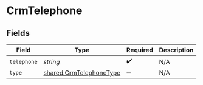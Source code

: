 # CrmTelephone


## Fields

| Field                                                                     | Type                                                                      | Required                                                                  | Description                                                               |
| ------------------------------------------------------------------------- | ------------------------------------------------------------------------- | ------------------------------------------------------------------------- | ------------------------------------------------------------------------- |
| `telephone`                                                               | *string*                                                                  | :heavy_check_mark:                                                        | N/A                                                                       |
| `type`                                                                    | [shared.CrmTelephoneType](../../../sdk/models/shared/crmtelephonetype.md) | :heavy_minus_sign:                                                        | N/A                                                                       |